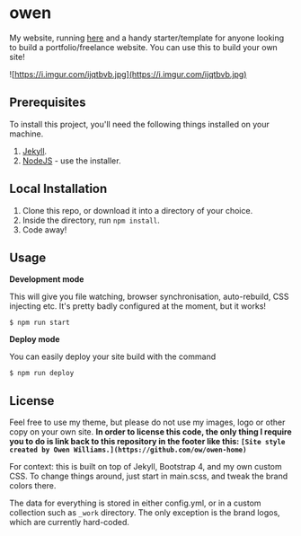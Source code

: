 # owen

 My website, running [here](https://owenwillia.ms) and a handy starter/template for anyone looking to build a portfolio/freelance website. You can use this to build your own site!

![https://i.imgur.com/ijqtbvb.jpg](https://i.imgur.com/ijqtbvb.jpg)

## Prerequisites

To install this project, you'll need the following things installed on your machine.

1. [Jekyll](http://jekyllrb.com/).
2. [NodeJS](http://nodejs.org) - use the installer.

## Local Installation

1. Clone this repo, or download it into a directory of your choice.
2. Inside the directory, run `npm install`.
3. Code away! 

## Usage

**Development mode**

This will give you file watching, browser synchronisation, auto-rebuild, CSS injecting etc. It's pretty badly configured at the moment, but it works! 

```shell
$ npm run start
```

**Deploy mode**

You can easily deploy your site build with the command
```shell
$ npm run deploy
```

## License

Feel free to use my theme, but please do not use my images, logo or other copy on your own site. **In order to license this code, the only thing I require you to do is link back to this repository in the footer like this: `[Site style created by Owen Williams.](https://github.com/ow/owen-home)`** 

For context: this is built on top of Jekyll, Bootstrap 4, and my own custom CSS. To change things around, just start in main.scss, and tweak the brand colors there.

The data for everything is stored in either config.yml, or in a custom collection such as `_work` directory. The only exception is the brand logos, which are currently hard-coded.
